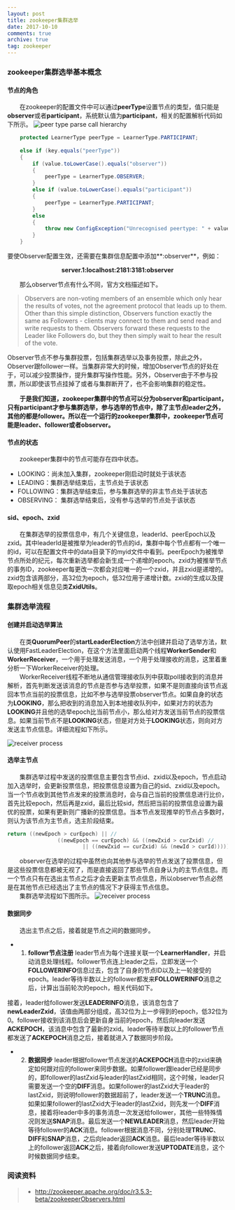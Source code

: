 ```yaml
---
layout: post
title: zookeeper集群选举
date: 2017-10-10
comments: true
archive: true
tag: zookeeper
---
```

### zookeeper集群选举基本概念
#### 节点的角色
&emsp;&emsp;在zookeeper的配置文件中可以通过**peerType**设置节点的类型，值只能是**observer**或者**participant**，系统默认值为**participant**，相关的配置解析代码如下所示。
![peer type parse call hierarchy](/images/zkLeaderElection/peerTypeParse.png)
~~~~java
	protected LearnerType peerType = LearnerType.PARTICIPANT;
	
	else if (key.equals("peerType"))
	{
		if (value.toLowerCase().equals("observer"))
		{
			peerType = LearnerType.OBSERVER;
		}
		else if (value.toLowerCase().equals("participant"))
		{
			peerType = LearnerType.PARTICIPANT;
		}
		else
		{
			throw new ConfigException("Unrecognised peertype: " + value);
		}
	}
~~~~
要使Observer配置生效，还需要在集群信息配置中添加**:observer**，例如：    
**<center>server.1:localhost:2181:3181:observer</center>**

&emsp;&emsp;那么observer节点有什么不同，官方文档描述如下。
> Observers are non-voting members of an ensemble which only hear the results of votes, not the agreement protocol that leads up to them. Other than this simple distinction, Observers function exactly the same as Followers - clients may connect to them and send read and write requests to them. Observers forward these requests to the Leader like Followers do, but they then simply wait to hear the result of the vote.

Observer节点不参与集群投票，包括集群选举以及事务投票，除此之外，Observer跟follower一样。当集群非常大的时候，增加Observer节点的好处在于，可以减少投票操作，提升集群写操作性能。另外，Observer由于不参与投票，所以即使该节点挂掉了或者与集群断开了，也不会影响集群的稳定性。

&emsp;&emsp;**于是我们知道，zookeeper集群中的节点可以分为observer和participant，只有participant才参与集群选举，参与选举的节点中，除了主节点leader之外，其他的都是follower。所以在一个运行的zookeeper集群中，zookeeper节点可能是leader、follower或者observer。**

#### 节点的状态
&emsp;&emsp;zookeeper集群中的节点可能存在四中状态。

- LOOKING：尚未加入集群，zookeeper刚启动时就处于该状态
- LEADING：集群选举结束后，主节点处于该状态
- FOLLOWING：集群选举结束后，参与集群选举的非主节点处于该状态
- OBSERVING： 集群选举结束后，没有参与选举的节点处于该状态

#### sid、epoch、zxid
&emsp;&emsp;在集群选举的投票信息中，有几个关键信息，leaderId、peerEpoch以及zxid。其中leaderId是被推举为leader的节点的id，集群中每个节点都有一个唯一的id，可以在配置文件中的data目录下的myid文件中看到。peerEpoch为被推举节点所处的纪元，每次重新选举都会新生成一个递增的epoch。zxid为被推举节点的事务ID，zookeeper每更改一次都会对应唯一的一个zxid，并且zxid是递增的。zxid包含该两部分，高32位为epoch，低32位用于递增计数。zxid的生成以及提取epoch相关信息见类**ZxidUtils**。

### 集群选举流程
#### 创建并启动选举算法
&emsp;&emsp;在类**QuorumPeer**的**startLeaderElection**方法中创建并启动了选举方法，默认使用FastLeaderElection，在这个方法里面启动两个线程**WorkerSender**和**WorkerReceiver**，一个用于处理发送消息，一个用于处理接收的消息，这里着重分析一下WorkerReceiver的处理。     
&emsp;&emsp;WorkerReceiver线程不断地从通信管理接收队列中获取poll接收到的消息并解析，首先判断发送该消息的节点是否参与选举投票，如果不是则直接向该节点返回本节点当前的投票信息，比如不参与选举投票observer节点。如果自身的状态为**LOOKING**，那么把收到的消息加入到本地接收队列中，如果对方的状态为**LOOKING**并且他的选举epoch比当前节点小，那么给对方发送当前节点的投票信息。如果当前节点不是**LOOKING**状态，但是对方处于**LOOKING**状态，则向对方发送主节点信息。详细流程如下所示。

![receiver process](/images/zkLeaderElection/rvcProcess.png)

#### 选举主节点
&emsp;&emsp;集群选举过程中发送的投票信息主要包含节点id、zxid以及epoch，节点启动加入选举时，会更新投票信息，把投票信息设置为自己的sid、zxid以及epoch。当一个节点收到其他节点发来的投票消息时，会与自己当前的投票信息进行比价，首先比较epoch，然后再是zxid，最后比较sid，然后把当前的投票信息设置为最优的投票，如果有更新则广播新的投票信息。当本节点发现推举的节点占多数时，则认为该节点为主节点，选主阶段结束。    
~~~~~java
return ((newEpoch > curEpoch) || //
				((newEpoch == curEpoch) && ((newZxid > curZxid) //
						|| ((newZxid == curZxid) && (newId > curId)))));
~~~~~
&emsp;&emsp;observer在选举的过程中虽然也向其他参与选举的节点发送了投票信息，但是这些投票信息都被无视了，而是直接返回了那些节点自身认为的主节点信息。而一个节点只有在选出主节点之后才会去更新主节点信息，所以observer节点必然是在其他节点已经选出了主节点的情况下才获得主节点信息。     
&emsp;&emsp;集群选举流程如下图所示。
![receiver process](/images/zkLeaderElection/zkelection.jpg)

#### 数据同步
&emsp;&emsp;选出主节点之后，接着就是节点之间的数据同步。
- 1. **followr节点注册**  leader节点为每个连接关联一个**LearnerHandler**，并启动消息处理线程。follower节点连上leader之后，立即发送一个**FOLLOWERINFO**信息过去，包含了自身的节点ID以及上一轮接受的epoch。leader等待半数以上的follower都发来**FOLLOWERINFO**消息之后，计算出当前轮次的epoch，相关代码如下。     

接着，leader给follower发送**LEADERINFO**消息，该消息包含了**newLeaderZxid**，该值由两部分组成，高32位为上一步得到的epoch，低32位为0。follower接收到该消息后会更新自身当前的epoch，然后向leader发送**ACKEPOCH**，该消息中包含了最新的zxid。leader等待半数以上的follower节点都发送了**ACKEPOCH**消息之后，接着就进入了数据同步阶段。
- 2. **数据同步** leader根据follower节点发送的**ACKEPOCH**消息中的zxid来确定如何跟对应的follower来同步数据。如果follower跟leader已经是同步的，即follower的lastZxid与leader的lastZxid相同，这个时候，leader只需要发送一个空的**DIFF**消息。如果follower的lastZxid大于leader的lastZxid，则说明follower的数据超前了，leader发送一个**TRUNC**消息。如果如果follower的lastZxid大于leader的lastZxid，则先发一个**DIFF**消息，接着将leader中多的事务消息一次发送给follower，其他一些特殊情况则发送**SNAP**消息。最后发送一个**NEWLEADER**消息，然后leader开始等待follower的**ACK**消息。follower根据消息不同，分别处理**TRUNC**、**DIFF**和**SNAP**消息，之后向leader返回**ACK**消息。最后leader等待半数以上的follower返回**ACK**之后，接着向follower发送**UPTODATE**消息，这个时候数据同步结束。

### 阅读资料
> - http://zookeeper.apache.org/doc/r3.5.3-beta/zookeeperObservers.html























